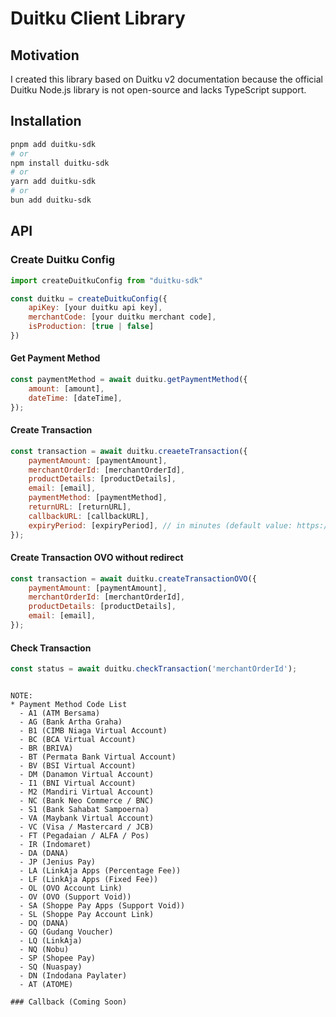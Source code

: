 # Duitku Client Library

## Motivation
I created this library based on Duitku v2 documentation because the official Duitku Node.js library is not open-source and lacks TypeScript support.

## Installation

```sh
pnpm add duitku-sdk
# or
npm install duitku-sdk
# or
yarn add duitku-sdk
# or
bun add duitku-sdk
```

## API

### Create Duitku Config
```js
import createDuitkuConfig from "duitku-sdk"

const duitku = createDuitkuConfig({
    apiKey: [your duitku api key],
    merchantCode: [your duitku merchant code],
    isProduction: [true | false]
})
```

#### Get Payment Method
```js
const paymentMethod = await duitku.getPaymentMethod({
    amount: [amount],
    dateTime: [dateTime],
});
```

#### Create Transaction
```js
const transaction = await duitku.creaeteTransaction({
    paymentAmount: [paymentAmount],
    merchantOrderId: [merchantOrderId],
    productDetails: [productDetails],
    email: [email],
    paymentMethod: [paymentMethod],
    returnURL: [returnURL],
    callbackURL: [callbackURL],
    expiryPeriod: [expiryPeriod], // in minutes (default value: https://docs.duitku.com/api/id/?php#expiry-period)
});
```

#### Create Transaction OVO without redirect
```js
const transaction = await duitku.createTransactionOVO({
    paymentAmount: [paymentAmount],
    merchantOrderId: [merchantOrderId],
    productDetails: [productDetails],
    email: [email],
});
```

#### Check Transaction
```js
const status = await duitku.checkTransaction('merchantOrderId');
```
```

NOTE:
* Payment Method Code List
  - A1 (ATM Bersama)
  - AG (Bank Artha Graha)
  - B1 (CIMB Niaga Virtual Account)
  - BC (BCA Virtual Account)
  - BR (BRIVA)
  - BT (Permata Bank Virtual Account)
  - BV (BSI Virtual Account)
  - DM (Danamon Virtual Account)
  - I1 (BNI Virtual Account)
  - M2 (Mandiri Virtual Account)
  - NC (Bank Neo Commerce / BNC)
  - S1 (Bank Sahabat Sampoerna)
  - VA (Maybank Virtual Account)
  - VC (Visa / Mastercard / JCB)
  - FT (Pegadaian / ALFA / Pos)
  - IR (Indomaret)
  - DA (DANA)
  - JP (Jenius Pay)
  - LA (LinkAja Apps (Percentage Fee))
  - LF (LinkAja Apps (Fixed Fee))
  - OL (OVO Account Link)
  - OV (OVO (Support Void))
  - SA (Shoppe Pay Apps (Support Void))
  - SL (Shoppe Pay Account Link)
  - DQ (DANA)
  - GQ (Gudang Voucher)
  - LQ (LinkAja)
  - NQ (Nobu)
  - SP (Shopee Pay)
  - SQ (Nuaspay)
  - DN (Indodana Paylater)
  - AT (ATOME)

### Callback (Coming Soon)
